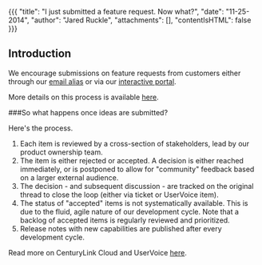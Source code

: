 {{{
  "title": "I just submitted a feature request.  Now what?",
  "date": "11-25-2014",
  "author": "Jared Ruckle",
  "attachments": [],
  "contentIsHTML": false
}}}

## Introduction
We encourage submissions on feature requests from customers either through our [email alias](mailto:features@ctl.io) or via our [interactive portal](http://centurylinkcloud.uservoice.com/).

More details on this process is available [here](../Support/how-do-i-submit-a-feature-request.md").

###So what happens once ideas are submitted?

Here's the process.

1. Each item is reviewed by a cross-section of stakeholders, lead by our product ownership team.
2. The item is either rejected or accepted. A decision is either reached immediately, or is postponed to allow for "community" feedback based on a larger external audience.
3. The decision - and subsequent discussion - are tracked on the original thread to close the loop (either via ticket or UserVoice item).
4. The status of "accepted" items is not systematically available. This is due to the fluid, agile nature of our development cycle. Note that a backlog of accepted items is regularly reviewed and prioritized.
5. Release notes with new capabilities are published after every development cycle.

Read more on CenturyLink Cloud and UserVoice [here](../Support/uservoice-frequently-asked-questions.md).
